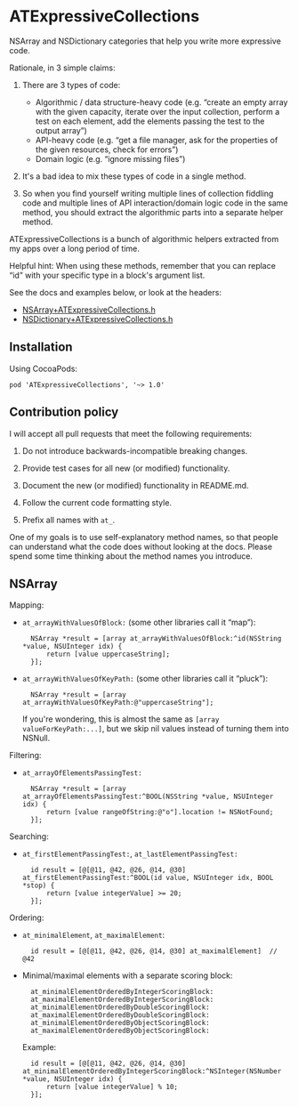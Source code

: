 # ATExpressiveCollections

NSArray and NSDictionary categories that help you write more expressive code.

Rationale, in 3 simple claims:

1. There are 3 types of code:
    * Algorithmic / data structure-heavy code (e.g. “create an empty array with the given capacity, iterate over the input collection, perform a test on each element, add the elements passing the test to the output array”)
    * API-heavy code (e.g. “get a file manager, ask for the properties of the given resources, check for errors”)
    * Domain logic (e.g. “ignore missing files”)

2. It's a bad idea to mix these types of code in a single method.

3. So when you find yourself writing multiple lines of collection fiddling code and multiple lines of API interaction/domain logic code in the same method, you should extract the algorithmic parts into a separate helper method.

ATExpressiveCollections is a bunch of algorithmic helpers extracted from my apps over a long period of time.

Helpful hint: When using these methods, remember that you can replace “id” with your specific type in a block's argument list.

See the docs and examples below, or look at the headers:

* [NSArray+ATExpressiveCollections.h](ATExpressiveCollections/NSArray+ATExpressiveCollections.h)
* [NSDictionary+ATExpressiveCollections.h](ATExpressiveCollections/NSDictionary+ATExpressiveCollections.h)


## Installation

Using CocoaPods:

    pod 'ATExpressiveCollections', '~> 1.0'


## Contribution policy

I will accept all pull requests that meet the following requirements:

1. Do not introduce backwards-incompatible breaking changes.

2. Provide test cases for all new (or modified) functionality.

3. Document the new (or modified) functionality in README.md.

4. Follow the current code formatting style.

5. Prefix all names with `at_`.

One of my goals is to use self-explanatory method names, so that people can understand what the code does without looking at the docs. Please spend some time thinking about the method names you introduce.


## NSArray

Mapping:

* `at_arrayWithValuesOfBlock:` (some other libraries call it “map”):

        NSArray *result = [array at_arrayWithValuesOfBlock:^id(NSString *value, NSUInteger idx) {
            return [value uppercaseString];
        }];

* `at_arrayWithValuesOfKeyPath:` (some other libraries call it “pluck”):

        NSArray *result = [array at_arrayWithValuesOfKeyPath:@"uppercaseString"];

    If you're wondering, this is almost the same as `[array valueForKeyPath:...]`, but we skip nil values instead of turning them into NSNull.

Filtering:

* `at_arrayOfElementsPassingTest:`

        NSArray *result = [array at_arrayOfElementsPassingTest:^BOOL(NSString *value, NSUInteger idx) {
            return [value rangeOfString:@"o"].location != NSNotFound;
        }];

Searching:

* `at_firstElementPassingTest:`, `at_lastElementPassingTest:`

        id result = [@[@11, @42, @26, @14, @30] at_firstElementPassingTest:^BOOL(id value, NSUInteger idx, BOOL *stop) {
            return [value integerValue] >= 20;
        }];

Ordering:

* `at_minimalElement`, `at_maximalElement`:

        id result = [@[@11, @42, @26, @14, @30] at_maximalElement]  // @42

* Minimal/maximal elements with a separate scoring block:

        at_minimalElementOrderedByIntegerScoringBlock:
        at_maximalElementOrderedByIntegerScoringBlock:
        at_minimalElementOrderedByDoubleScoringBlock:
        at_maximalElementOrderedByDoubleScoringBlock:
        at_minimalElementOrderedByObjectScoringBlock:
        at_maximalElementOrderedByObjectScoringBlock:

    Example:

        id result = [@[@11, @42, @26, @14, @30] at_minimalElementOrderedByIntegerScoringBlock:^NSInteger(NSNumber *value, NSUInteger idx) {
            return [value integerValue] % 10;
        }];

